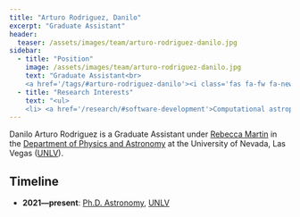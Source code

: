 ```yaml
---
title: "Arturo Rodriguez, Danilo"
excerpt: "Graduate Assistant"
header:
  teaser: /assets/images/team/arturo-rodriguez-danilo.jpg
sidebar:
  - title: "Position"
    image: /assets/images/team/arturo-rodriguez-danilo.jpg
    text: "Graduate Assistant<br>
    <a href='/tags/#arturo-rodriguez-danilo'><i class='fas fa-fw fa-newspaper'></i>News</a>"
  - title: "Research Interests"
    text: "<ul>
    <li> <a href='/research/#software-development'>Computational astrophysics</a>"
---
```

Danilo Arturo Rodriguez is a Graduate Assistant under [Rebecca Martin](/team/martin-rebecca/) in the <a href='https://www.physics.unlv.edu/' target='_blank'>Department of Physics and Astronomy</a> at the University of Nevada, Las Vegas (<a href='https://www.unlv.edu/' target='_blank'>UNLV</a>).


## Timeline
- __2021—present__: <a href='https://www.unlv.edu/degree/phd-astronomy' target='_blank'>Ph.D. Astronomy</a>, <a href='https://www.unlv.edu/' target='_blank'>UNLV</a>
